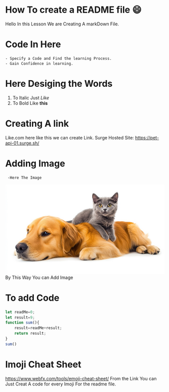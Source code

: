 # How To create a README file :smile:
Hello In this Lesson We are Creating A markDown File.
# Code In Here
    - Specify a Code and Find the learning Process.
    - Gain Confidence in learning.
# Here Desiging the Words
1. To Italic Just *Like*
2. To Bold Like **this**
# Creating A link
Like.com here like this we can create Link.
Surge Hosted Site: https://pet-api-01.surge.sh/
# Adding Image
     -Here The Image
![Reference Image](/images/pet.webp) 
By This Way You can Add Image
# To add Code
```javascript
let readMe=0;
let result=9;
function sum(){
    result=readMe+result;
    return result;
}
sum()
```
# Imoji Cheat Sheet
https://www.webfx.com/tools/emoji-cheat-sheet/
From the Link You can Just Creat A code for every Imoji For the readme file.